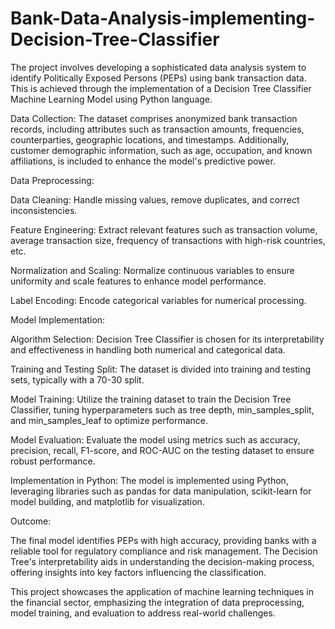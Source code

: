 # Bank-Data-Analysis-implementing-Decision-Tree-Classifier
The project involves developing a sophisticated data analysis system to identify Politically Exposed Persons (PEPs) using bank transaction data. This is achieved through the implementation of a Decision Tree Classifier Machine Learning Model using Python language.

Data Collection:
The dataset comprises anonymized bank transaction records, including attributes such as transaction amounts, frequencies, counterparties, geographic locations, and timestamps. Additionally, customer demographic information, such as age, occupation, and known affiliations, is included to enhance the model's predictive power.

Data Preprocessing:

Data Cleaning: Handle missing values, remove duplicates, and correct inconsistencies.

Feature Engineering: Extract relevant features such as transaction volume, average transaction size, frequency of transactions with high-risk countries, etc.

Normalization and Scaling: Normalize continuous variables to ensure uniformity and scale features to enhance model performance.

Label Encoding: Encode categorical variables for numerical processing.

Model Implementation:

Algorithm Selection: Decision Tree Classifier is chosen for its interpretability and effectiveness in handling both numerical and categorical data.

Training and Testing Split: The dataset is divided into training and testing sets, typically with a 70-30 split.

Model Training: Utilize the training dataset to train the Decision Tree Classifier, tuning hyperparameters such as tree depth, min_samples_split, and min_samples_leaf to optimize performance.

Model Evaluation: Evaluate the model using metrics such as accuracy, precision, recall, F1-score, and ROC-AUC on the testing dataset to ensure robust performance.

Implementation in Python:
The model is implemented using Python, leveraging libraries such as pandas for data manipulation, scikit-learn for model building, and matplotlib for visualization.

Outcome:

The final model identifies PEPs with high accuracy, providing banks with a reliable tool for regulatory compliance and risk management. The Decision Tree's interpretability aids in understanding the decision-making process, offering insights into key factors influencing the classification.

This project showcases the application of machine learning techniques in the financial sector, emphasizing the integration of data preprocessing, model training, and evaluation to address real-world challenges.
